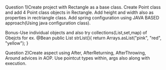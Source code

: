 Question 1)Create project with Rectangle as a base class.
Create Point class and add 4 Point class objects in Rectangle.
Add height and width also as properties in rectriangle class.
Add spring configuration using JAVA BASED approach(Using java configuration class).

Bonus-Use individual objects and also try collections(List,set,map) of Obejcts for ex.
@Bean
public List<String> strList(){
return Arrays.asList("pink", "red", "yellow");
}

Question 2)Create aspect using After, AfterReturning, AfterThrowing, Around advices in AOP.
Use pointcut types within, args also along with execution.
